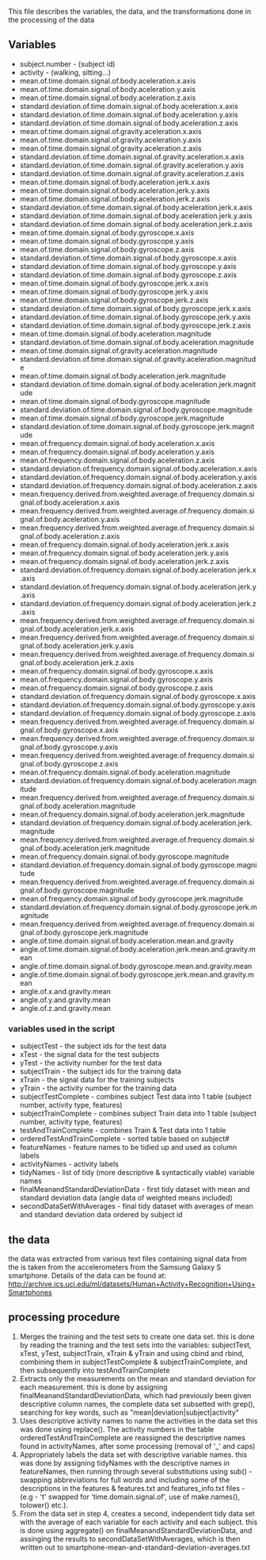 This file describes the variables, the data, and the transformations done in the processing of the data 

## Variables 
- subject.number - (subject id)
- activity - (walking, sitting...)
- mean.of.time.domain.signal.of.body.aceleration.x.axis
- mean.of.time.domain.signal.of.body.aceleration.y.axis
- mean.of.time.domain.signal.of.body.aceleration.z.axis
- standard.deviation.of.time.domain.signal.of.body.aceleration.x.axis
- standard.deviation.of.time.domain.signal.of.body.aceleration.y.axis
- standard.deviation.of.time.domain.signal.of.body.aceleration.z.axis
- mean.of.time.domain.signal.of.gravity.aceleration.x.axis
- mean.of.time.domain.signal.of.gravity.aceleration.y.axis
- mean.of.time.domain.signal.of.gravity.aceleration.z.axis
- standard.deviation.of.time.domain.signal.of.gravity.aceleration.x.axis
- standard.deviation.of.time.domain.signal.of.gravity.aceleration.y.axis
- standard.deviation.of.time.domain.signal.of.gravity.aceleration.z.axis
- mean.of.time.domain.signal.of.body.aceleration.jerk.x.axis
- mean.of.time.domain.signal.of.body.aceleration.jerk.y.axis
- mean.of.time.domain.signal.of.body.aceleration.jerk.z.axis
- standard.deviation.of.time.domain.signal.of.body.aceleration.jerk.x.axis
- standard.deviation.of.time.domain.signal.of.body.aceleration.jerk.y.axis
- standard.deviation.of.time.domain.signal.of.body.aceleration.jerk.z.axis
- mean.of.time.domain.signal.of.body.gyroscope.x.axis
- mean.of.time.domain.signal.of.body.gyroscope.y.axis
- mean.of.time.domain.signal.of.body.gyroscope.z.axis
- standard.deviation.of.time.domain.signal.of.body.gyroscope.x.axis
- standard.deviation.of.time.domain.signal.of.body.gyroscope.y.axis
- standard.deviation.of.time.domain.signal.of.body.gyroscope.z.axis
- mean.of.time.domain.signal.of.body.gyroscope.jerk.x.axis
- mean.of.time.domain.signal.of.body.gyroscope.jerk.y.axis
- mean.of.time.domain.signal.of.body.gyroscope.jerk.z.axis
- standard.deviation.of.time.domain.signal.of.body.gyroscope.jerk.x.axis
- standard.deviation.of.time.domain.signal.of.body.gyroscope.jerk.y.axis
- standard.deviation.of.time.domain.signal.of.body.gyroscope.jerk.z.axis
- mean.of.time.domain.signal.of.body.aceleration.magnitude
- standard.deviation.of.time.domain.signal.of.body.aceleration.magnitude
- mean.of.time.domain.signal.of.gravity.aceleration.magnitude
- standard.deviation.of.time.domain.signal.of.gravity.aceleration.magnitude
- mean.of.time.domain.signal.of.body.aceleration.jerk.magnitude
- standard.deviation.of.time.domain.signal.of.body.aceleration.jerk.magnitude
- mean.of.time.domain.signal.of.body.gyroscope.magnitude
- standard.deviation.of.time.domain.signal.of.body.gyroscope.magnitude
- mean.of.time.domain.signal.of.body.gyroscope.jerk.magnitude
- standard.deviation.of.time.domain.signal.of.body.gyroscope.jerk.magnitude
- mean.of.frequency.domain.signal.of.body.aceleration.x.axis
- mean.of.frequency.domain.signal.of.body.aceleration.y.axis
- mean.of.frequency.domain.signal.of.body.aceleration.z.axis
- standard.deviation.of.frequency.domain.signal.of.body.aceleration.x.axis
- standard.deviation.of.frequency.domain.signal.of.body.aceleration.y.axis
- standard.deviation.of.frequency.domain.signal.of.body.aceleration.z.axis
- mean.frequency.derived.from.weighted.average.of.frequency.domain.signal.of.body.aceleration.x.axis
- mean.frequency.derived.from.weighted.average.of.frequency.domain.signal.of.body.aceleration.y.axis
- mean.frequency.derived.from.weighted.average.of.frequency.domain.signal.of.body.aceleration.z.axis
- mean.of.frequency.domain.signal.of.body.aceleration.jerk.x.axis
- mean.of.frequency.domain.signal.of.body.aceleration.jerk.y.axis
- mean.of.frequency.domain.signal.of.body.aceleration.jerk.z.axis
- standard.deviation.of.frequency.domain.signal.of.body.aceleration.jerk.x.axis
- standard.deviation.of.frequency.domain.signal.of.body.aceleration.jerk.y.axis
- standard.deviation.of.frequency.domain.signal.of.body.aceleration.jerk.z.axis
- mean.frequency.derived.from.weighted.average.of.frequency.domain.signal.of.body.aceleration.jerk.x.axis
- mean.frequency.derived.from.weighted.average.of.frequency.domain.signal.of.body.aceleration.jerk.y.axis
- mean.frequency.derived.from.weighted.average.of.frequency.domain.signal.of.body.aceleration.jerk.z.axis
- mean.of.frequency.domain.signal.of.body.gyroscope.x.axis
- mean.of.frequency.domain.signal.of.body.gyroscope.y.axis
- mean.of.frequency.domain.signal.of.body.gyroscope.z.axis
- standard.deviation.of.frequency.domain.signal.of.body.gyroscope.x.axis
- standard.deviation.of.frequency.domain.signal.of.body.gyroscope.y.axis
- standard.deviation.of.frequency.domain.signal.of.body.gyroscope.z.axis
- mean.frequency.derived.from.weighted.average.of.frequency.domain.signal.of.body.gyroscope.x.axis
- mean.frequency.derived.from.weighted.average.of.frequency.domain.signal.of.body.gyroscope.y.axis
- mean.frequency.derived.from.weighted.average.of.frequency.domain.signal.of.body.gyroscope.z.axis
- mean.of.frequency.domain.signal.of.body.aceleration.magnitude
- standard.deviation.of.frequency.domain.signal.of.body.aceleration.magnitude
- mean.frequency.derived.from.weighted.average.of.frequency.domain.signal.of.body.aceleration.magnitude
- mean.of.frequency.domain.signal.of.body.aceleration.jerk.magnitude
- standard.deviation.of.frequency.domain.signal.of.body.aceleration.jerk.magnitude
- mean.frequency.derived.from.weighted.average.of.frequency.domain.signal.of.body.aceleration.jerk.magnitude
- mean.of.frequency.domain.signal.of.body.gyroscope.magnitude
- standard.deviation.of.frequency.domain.signal.of.body.gyroscope.magnitude
- mean.frequency.derived.from.weighted.average.of.frequency.domain.signal.of.body.gyroscope.magnitude
- mean.of.frequency.domain.signal.of.body.gyroscope.jerk.magnitude
- standard.deviation.of.frequency.domain.signal.of.body.gyroscope.jerk.magnitude
- mean.frequency.derived.from.weighted.average.of.frequency.domain.signal.of.body.gyroscope.jerk.magnitude
- angle.of.time.domain.signal.of.body.aceleration.mean.and.gravity
- angle.of.time.domain.signal.of.body.aceleration.jerk.mean.and.gravity.mean
- angle.of.time.domain.signal.of.body.gyroscope.mean.and.gravity.mean
- angle.of.time.domain.signal.of.body.gyroscope.jerk.mean.and.gravity.mean
- angle.of.x.and.gravity.mean
- angle.of.y.and.gravity.mean
- angle.of.z.and.gravity.mean

### variables used in the script
-  subjectTest - the subject ids for the test data 
-  xTest - the signal data for the test subjects 
-  yTest - the activity number for the test data
-  subjectTrain - the subject ids for the training data
-  xTrain - the signal data for the training subjects 
-  yTrain - the activity number for the training data
-  subjectTestComplete - combines subject Test data into 1 table (subject number, activity type, features) 
-  subjectTrainComplete - combines subject Train data into 1 table (subject number, activity type, features)  
-  testAndTrainComplete - combines Train & Test data into 1 table
-  orderedTestAndTrainComplete - sorted table based on subject#
-  featureNames - feature names to be tidied up and used as column labels
-  activityNames - activity labels
-  tidyNames - list of tidy (more descriptive & syntactically viable) variable names            
-  finalMeanandStandardDeviationData - first tidy dataset with mean and standard deviation data (angle data of weighted means included)
-  secondDataSetWithAverages - final tidy dataset with averages of mean and standard deviation data ordered by subject id
  
## the data
  the data was extracted from various text files containing signal data from the is taken from the accelerometers from the Samsung Galaxy S smartphone. 
  Details of the data can be found at: http://archive.ics.uci.edu/ml/datasets/Human+Activity+Recognition+Using+Smartphones
  
## processing procedure
  1. Merges the training and the test sets to create one data set.
    this is done by reading the training and the test sets into the variables: subjectTest, xTest, yTest, subjectTrain, xTrain & yTrain
    and using cbind and rbind, combining them in subjectTestComplete & subjectTrainComplete, and then subsequently into testAndTrainComplete
  2. Extracts only the measurements on the mean and standard deviation for each measurement.
    this is done by assigning finalMeanandStandardDeviationData, which had previously been given descriptive column names, the complete data set subsetted with grep(), searching for key words, such as "mean|deviation|subject|activity"
  3. Uses descriptive activity names to name the activities in the data set
    this was done using replace(). The activity numbers in the table orderedTestAndTrainComplete are reassigned the descriptive names found in activityNames, after some processing (removal of '_' and caps)
  4. Appropriately labels the data set with descriptive variable names.
    this was done by assigning tidyNames with the descriptive names in featureNames, then running through several substitutions using sub() - swapping abbreviations for full words and including some of the descriptions in the features & features.txt and features_info.txt files - (e.g - 't' swapped for 'time.domain.signal.of', use of make.names(), tolower() etc.). 
  5. From the data set in step 4, creates a second, independent tidy data set with the average of each variable for each activity and each subject.
    this is done using aggregate() on finalMeanandStandardDeviationData, and assinging the results to secondDataSetWithAverages, which is then written out to smartphone-mean-and-standard-deviation-averages.txt
